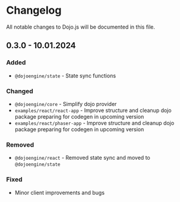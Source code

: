 # Changelog

All notable changes to Dojo.js will be documented in this file.

## 0.3.0 - 10.01.2024

### Added

-   `@dojoengine/state` - State sync functions

### Changed

-   `@dojoengine/core` - Simplify dojo provider
-   `examples/react/react-app` - Improve structure and cleanup dojo package preparing for codegen in upcoming version
-   `examples/react/phaser-app` - Improve structure and cleanup dojo package preparing for codegen in upcoming version

### Removed

-   `@dojoengine/react` - Removed state sync and moved to `@dojoengine/state`

### Fixed

-   Minor client improvements and bugs
